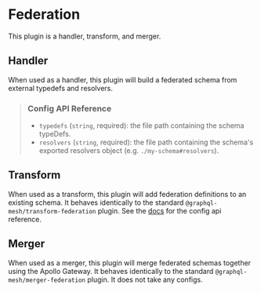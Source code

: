 # Federation

This plugin is a handler, transform, and merger.

## Handler

When used as a handler, this plugin will build a federated schema from external typedefs and resolvers.

> ### Config API Reference
>
> - `typedefs` (`string`, required): the file path containing the schema typeDefs.
> - `resolvers` (`string`, required): the file path containing the schema's exported resolvers object (e.g. `./my-schema#resolvers`).

## Transform

When used as a transform, this plugin will add federation definitions to an existing schema. It behaves identically to the standard `@graphql-mesh/transform-federation` plugin. See the [docs](https://graphql-mesh.com/docs/transforms/federation) for the config api reference.

## Merger

When used as a merger, this plugin will merge federated schemas together using the Apollo Gateway. It behaves identically to the standard `@graphql-mesh/merger-federation` plugin. It does not take any configs.
